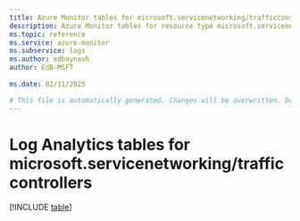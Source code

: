 ```yaml
---
title: Azure Monitor tables for microsoft.servicenetworking/trafficcontrollers
description: Azure Monitor tables for resource type microsoft.servicenetworking/trafficcontrollers
ms.topic: reference
ms.service: azure-monitor
ms.subservice: logs
ms.author: edbaynash
author: EdB-MSFT
   
ms.date: 02/11/2025

# This file is automatically generated. Changes will be overwritten. Do not change this file directly.
---
```


# Log Analytics tables for microsoft.servicenetworking/trafficcontrollers  

[!INCLUDE [table](~/reusable-content/ce-skilling/azure/includes/azure-monitor/reference/tables/microsoft-servicenetworking_trafficcontrollers-include.md)]

